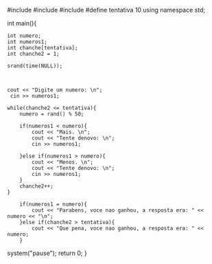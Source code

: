 #include<iostream>
#include<cstdlib>
#include<ctime>
#define tentativa 10
using namespace std;

int main(){
	
	int numero;
	int numeros1;
	int chanche[tentativa];
	int chanche2 = 1;
	
	srand(time(NULL));
	
	
	
	cout << "Digite um numero: \n";
	 cin >> numeros1;

	while(chanche2 <= tentativa){
		numero = rand() % 50;
				  
		if(numeros1 < numero){
			cout << "Mais. \n";
			cout << "Tente denovo: \n";
			cin >> numeros1;
	    
		}else if(numeros1 > numero){
			cout << "Menos. \n";
			cout << "Tente denovo: \n";
			cin >> numeros1;
		}		
		chanche2++;
	}
	
		if(numeros1 = numero){
			cout << "Parabens, voce nao ganhou, a resposta era: " << numero << "\n";	
	    }else if(chanche2 > tentativa){
			cout << "Que pena, voce nao ganhou, a resposta era: " << numero;
		}
	
system("pause");
return 0;
}
